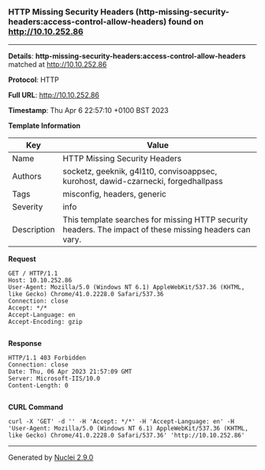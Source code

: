 ### HTTP Missing Security Headers (http-missing-security-headers:access-control-allow-headers) found on http://10.10.252.86
---
**Details**: **http-missing-security-headers:access-control-allow-headers**  matched at http://10.10.252.86

**Protocol**: HTTP

**Full URL**: http://10.10.252.86

**Timestamp**: Thu Apr 6 22:57:10 +0100 BST 2023

**Template Information**

| Key | Value |
|---|---|
| Name | HTTP Missing Security Headers |
| Authors | socketz, geeknik, g4l1t0, convisoappsec, kurohost, dawid-czarnecki, forgedhallpass |
| Tags | misconfig, headers, generic |
| Severity | info |
| Description | This template searches for missing HTTP security headers. The impact of these missing headers can vary.<br> |

**Request**
```http
GET / HTTP/1.1
Host: 10.10.252.86
User-Agent: Mozilla/5.0 (Windows NT 6.1) AppleWebKit/537.36 (KHTML, like Gecko) Chrome/41.0.2228.0 Safari/537.36
Connection: close
Accept: */*
Accept-Language: en
Accept-Encoding: gzip


```

**Response**
```http
HTTP/1.1 403 Forbidden
Connection: close
Date: Thu, 06 Apr 2023 21:57:09 GMT
Server: Microsoft-IIS/10.0
Content-Length: 0


```


**CURL Command**
```
curl -X 'GET' -d '' -H 'Accept: */*' -H 'Accept-Language: en' -H 'User-Agent: Mozilla/5.0 (Windows NT 6.1) AppleWebKit/537.36 (KHTML, like Gecko) Chrome/41.0.2228.0 Safari/537.36' 'http://10.10.252.86'
```
---
Generated by [Nuclei 2.9.0](https://github.com/projectdiscovery/nuclei)
